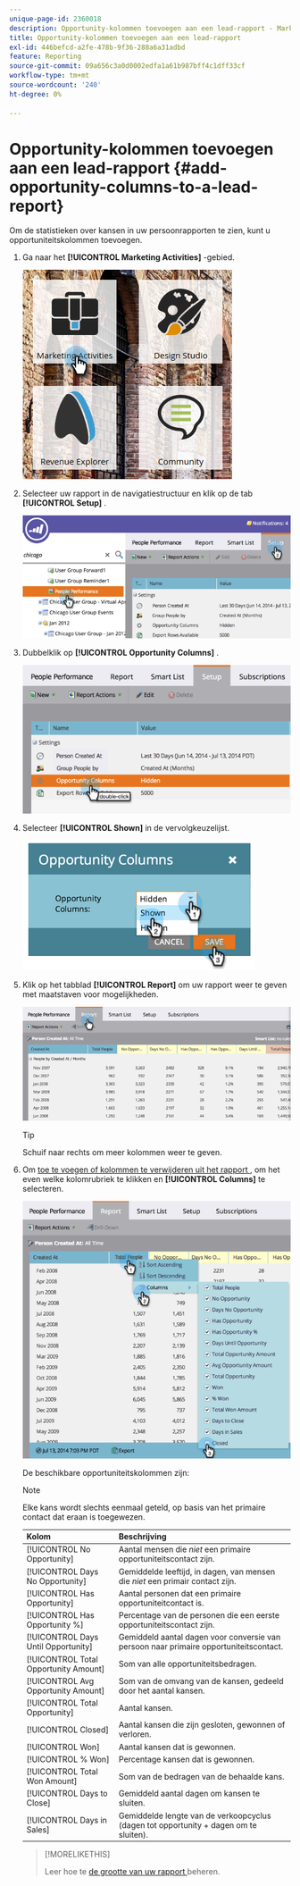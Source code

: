 ```yaml
---
unique-page-id: 2360018
description: Opportunity-kolommen toevoegen aan een lead-rapport - Marketo Docs - Productdocumentatie
title: Opportunity-kolommen toevoegen aan een lead-rapport
exl-id: 446befcd-a2fe-478b-9f36-288a6a31adbd
feature: Reporting
source-git-commit: 09a656c3a0d0002edfa1a61b987bff4c1dff33cf
workflow-type: tm+mt
source-wordcount: '240'
ht-degree: 0%

---
```


# Opportunity-kolommen toevoegen aan een lead-rapport {#add-opportunity-columns-to-a-lead-report}

Om de statistieken over kansen in uw persoonrapporten te zien, kunt u opportuniteitskolommen toevoegen.

1. Ga naar het **[!UICONTROL Marketing Activities]** -gebied.

   ![](assets/ma.png)

1. Selecteer uw rapport in de navigatiestructuur en klik op de tab **[!UICONTROL Setup]** .

   ![](assets/two.png)

1. Dubbelklik op **[!UICONTROL Opportunity Columns]** .

   ![](assets/three.png)

1. Selecteer **[!UICONTROL Shown]** in de vervolgkeuzelijst.

   ![](assets/image2014-9-16-12-3a50-3a33.png)

1. Klik op het tabblad **[!UICONTROL Report]** om uw rapport weer te geven met maatstaven voor mogelijkheden.

   ![](assets/five.png)

   >[!TIP]
   >
   >Schuif naar rechts om meer kolommen weer te geven.

1. Om [ toe te voegen of kolommen te verwijderen uit het rapport ](/help/marketo/product-docs/reporting/basic-reporting/editing-reports/select-report-columns.md), om het even welke kolomrubriek te klikken en **[!UICONTROL Columns]** te selecteren.

   ![](assets/six.png)

   De beschikbare opportuniteitskolommen zijn:

   >[!NOTE]
   >
   >Elke kans wordt slechts eenmaal geteld, op basis van het primaire contact dat eraan is toegewezen.

   | Kolom | Beschrijving |
   |---|---|
   | [!UICONTROL No Opportunity] | Aantal mensen die *niet* een primaire opportuniteitscontact zijn. |
   | [!UICONTROL Days No Opportunity] | Gemiddelde leeftijd, in dagen, van mensen die *niet* een primair contact zijn. |
   | [!UICONTROL Has Opportunity] | Aantal personen dat een primaire opportuniteitcontact is. |
   | [!UICONTROL Has Opportunity %] | Percentage van de personen die een eerste opportuniteitscontact zijn. |
   | [!UICONTROL Days Until Opportunity] | Gemiddeld aantal dagen voor conversie van persoon naar primaire opportuniteitscontact. |
   | [!UICONTROL Total Opportunity Amount] | Som van alle opportuniteitsbedragen. |
   | [!UICONTROL Avg Opportunity Amount] | Som van de omvang van de kansen, gedeeld door het aantal kansen. |
   | [!UICONTROL Total Opportunity] | Aantal kansen. |
   | [!UICONTROL Closed] | Aantal kansen die zijn gesloten, gewonnen of verloren. |
   | [!UICONTROL Won] | Aantal kansen dat is gewonnen. |
   | [!UICONTROL % Won] | Percentage kansen dat is gewonnen. |
   | [!UICONTROL Total Won Amount] | Som van de bedragen van de behaalde kans. |
   | [!UICONTROL Days to Close] | Gemiddeld aantal dagen om kansen te sluiten. |
   | [!UICONTROL Days in Sales] | Gemiddelde lengte van de verkoopcyclus (dagen tot opportunity + dagen om te sluiten). |

   >[!MORELIKETHIS]
   >
   >Leer hoe te [ de grootte van uw rapport ](/help/marketo/product-docs/reporting/basic-reporting/editing-reports/configure-report-size.md) beheren.
